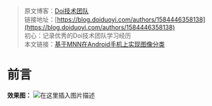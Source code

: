> 原文博客：[Doi技术团队](http://blog.doiduoyi.com)<br/>
> 链接地址：[https://blog.doiduoyi.com/authors/1584446358138](https://blog.doiduoyi.com/authors/1584446358138)<br/>
> 初心：记录优秀的Doi技术团队学习经历<br/>
>本文链接：[基于MNN在Android手机上实现图像分类](https://blog.doiduoyi.com/articles/1599314168812.html)<br/>

# 前言

[comment]: <> (/*)

[comment]: <> (MNN是一个轻量级的深度神经网络推理引擎，在端侧加载深度神经网络模型进行推理预测。目前，MNN已经在阿里巴巴的手机淘宝、手机天猫、优酷等20多个App中使用，覆盖直播、短视频、搜索推荐、商品图像搜索、互动营销、权益发放、安全风控等场景。此外，IoT等场景下也有若干应用。)

[comment]: <> (下面就介绍如何使用MNN在Android设备上实现图像分类。)


[comment]: <> (# 编译库和转换模型)

[comment]: <> (## 编译MNN的Android动态库)

[comment]: <> (1. 在 `https://developer.android.com/ndk/downloads/`下载安装NDK，建议使用最新稳定版本)

[comment]: <> (2. 在 .bashrc 或者 .bash_profile 中设置 NDK 环境变量，例如：`export ANDROID_NDK=/Users/username/path/to/android-ndk-r14b`)

[comment]: <> (3. `cd /path/to/MNN`)

[comment]: <> (4. `./schema/generate.sh`)

[comment]: <> (5. `cd project/android`)

[comment]: <> (6. 编译armv7动态库：`mkdir build_32 && cd build_32 && ../build_32.sh`)

[comment]: <> (7. 编译armv8动态库：`mkdir build_64 && cd build_64 && ../build_64.sh`)

[comment]: <> (## 模型转换)

[comment]: <> (执行下面命令，得到模型转换工具 `MNNConvert`。)

[comment]: <> (```bash)

[comment]: <> (cd MNN/)

[comment]: <> (./schema/generate.sh)

[comment]: <> (mkdir build)

[comment]: <> (cd build)

[comment]: <> (cmake .. -DMNN_BUILD_CONVERTER=true && make -j4)

[comment]: <> (```)

[comment]: <> (通过以下命令可以把其他框架的模型转换为MNN模型。)

[comment]: <> (**TensorFlow -> MNN**)

[comment]: <> (把Tensorflow的冻结图模型转换为MNN模型，bizCode指定标记码，这个随便吧。如果冻结图转换不成功，可以使用下面的Tensorflow Lite模型，这个通常会成功。)

[comment]: <> (```bash)

[comment]: <> (./MNNConvert -f TF --modelFile XXX.pb --MNNModel XXX.mnn --bizCode biz)

[comment]: <> (```)

[comment]: <> (**TensorFlow Lite -> MNN**)

[comment]: <> (把Tensorflow Lite的模型转换为MNN模型，bizCode指定标记码。)

[comment]: <> (```bash)

[comment]: <> (./MNNConvert -f TFLITE --modelFile XXX.tflite --MNNModel XXX.mnn --bizCode biz)

[comment]: <> (```)

[comment]: <> (**Caffe -> MNN**)

[comment]: <> (把Caffe的模型转换为MNN模型，bizCode指定标记码。)

[comment]: <> (```bash)

[comment]: <> (./MNNConvert -f CAFFE --modelFile XXX.caffemodel --prototxt XXX.prototxt --MNNModel XXX.mnn --bizCode biz)

[comment]: <> (```)

[comment]: <> (**ONNX -> MNN**)

[comment]: <> (把ONNX 的模型转换为MNN模型，bizCode指定标记码。)

[comment]: <> (```bash)

[comment]: <> (./MNNConvert -f ONNX --modelFile XXX.onnx --MNNModel XXX.mnn --bizCode biz)

[comment]: <> (```)

[comment]: <> (# Android应用开发)

[comment]: <> (把生成的C++的头文件放在 `app/include/MNN/`目录下，把生成的动态库文件放在 `app/src/main/jniLibs/`目录下，在 `app/src/main/cpp/`目录下编写JNI的C++代码，`com.yeyupiaoling.mnnclassification.mnn`包下放JNI的java代码和MNN的相关工具类，将转换的模型放在`assets`目录下。)

[comment]: <> (## MNN工具)

[comment]: <> (编写一个[MNNClassification.java]&#40;https://github.com/yeyupiaoling/ClassificationForAndroid/blob/master/MNNClassification/app/src/main/java/com/yeyupiaoling/mnnclassification/mnn/MNNClassification.java&#41;工具类，关于MNN的操作都在这里完成，如加载模型、预测。在构造方法中，通过参数传递的模型路径加载模型，在加载模型的时候配置预测信息，例如是否使用CPU或者GPU，同时获取网络的输入输出层。同时MNN还提供了很多的图像预处理工具，对图像的预处理非常简单。要注意的是图像的均值 `dataConfig.mean`和标准差 `dataConfig.normal`，还有图片的输入通道顺序 `dataConfig.dest`，因为在训练的时候图像预处理可能不一样的，有些读者出现在电脑上准确率很高，但在手机上准确率很低，多数情况下就是这个图像预处理做得不对。)

[comment]: <> (```java)

[comment]: <> (public MNNClassification&#40;String modelPath&#41; throws Exception {)

[comment]: <> (    dataConfig = new MNNImageProcess.Config&#40;&#41;;)

[comment]: <> (    dataConfig.mean = new float[]{128.0f, 128.0f, 128.0f};)

[comment]: <> (    dataConfig.normal = new float[]{0.0078125f, 0.0078125f, 0.0078125f};)

[comment]: <> (    dataConfig.dest = MNNImageProcess.Format.RGB;)

[comment]: <> (    imgData = new Matrix&#40;&#41;;)

[comment]: <> (    File file = new File&#40;modelPath&#41;;)

[comment]: <> (    if &#40;!file.exists&#40;&#41;&#41; {)

[comment]: <> (        throw new Exception&#40;"model file is not exists!"&#41;;)

[comment]: <> (    })

[comment]: <> (    try {)

[comment]: <> (        mNetInstance = MNNNetInstance.createFromFile&#40;modelPath&#41;;)

[comment]: <> (        MNNNetInstance.Config config = new MNNNetInstance.Config&#40;&#41;;)

[comment]: <> (        config.numThread = NUM_THREADS;)

[comment]: <> (        config.forwardType = MNNForwardType.FORWARD_CPU.type;)

[comment]: <> (        mSession = mNetInstance.createSession&#40;config&#41;;)

[comment]: <> (        mInputTensor = mSession.getInput&#40;null&#41;;)

[comment]: <> (    } catch &#40;Exception e&#41; {)

[comment]: <> (        e.printStackTrace&#40;&#41;;)

[comment]: <> (        throw new Exception&#40;"load model fail!"&#41;;)

[comment]: <> (    })

[comment]: <> (})

[comment]: <> (```)

[comment]: <> (为了兼容图片路径和Bitmap格式的图片预测，这里创建了两个重载方法，它们都是通过调用 `predict&#40;&#41;`)

[comment]: <> (```java)

[comment]: <> (public int predictImage&#40;String image_path&#41; throws Exception {)

[comment]: <> (    if &#40;!new File&#40;image_path&#41;.exists&#40;&#41;&#41; {)

[comment]: <> (        throw new Exception&#40;"image file is not exists!"&#41;;)

[comment]: <> (    })

[comment]: <> (    FileInputStream fis = new FileInputStream&#40;image_path&#41;;)

[comment]: <> (    Bitmap bitmap = BitmapFactory.decodeStream&#40;fis&#41;;)

[comment]: <> (    int result = predictImage&#40;bitmap&#41;;)

[comment]: <> (    if &#40;bitmap.isRecycled&#40;&#41;&#41; {)

[comment]: <> (        bitmap.recycle&#40;&#41;;)

[comment]: <> (    })

[comment]: <> (    return result;)

[comment]: <> (})

[comment]: <> (public int predictImage&#40;Bitmap bitmap&#41; throws Exception {)

[comment]: <> (    return predict&#40;bitmap&#41;;)

[comment]: <> (})

[comment]: <> (```)

[comment]: <> (这里创建一个获取最大概率值，并把下标返回的方法，其实就是获取概率最大的预测标签。)

[comment]: <> (```java)

[comment]: <> (public static int getMaxResult&#40;float[] result&#41; {)

[comment]: <> (    float probability = 0;)

[comment]: <> (    int r = 0;)

[comment]: <> (    for &#40;int i = 0; i < result.length; i++&#41; {)

[comment]: <> (        if &#40;probability < result[i]&#41; {)

[comment]: <> (            probability = result[i];)

[comment]: <> (            r = i;)

[comment]: <> (        })

[comment]: <> (    })

[comment]: <> (    return r;)

[comment]: <> (})

[comment]: <> (```)

[comment]: <> (这个方法就是MNN执行预测的最后一步，通过执行 `mSession.run&#40;&#41;`对输入的数据进行预测并得到预测结果，通过解析获取到最大的概率的预测标签，并返回。到这里MNN的工具就完成了。)

[comment]: <> (```java)

[comment]: <> (private float[] predict&#40;Bitmap bmp&#41; throws Exception {)

[comment]: <> (    imgData.reset&#40;&#41;;)

[comment]: <> (    imgData.postScale&#40;inputWidth / &#40;float&#41; bmp.getWidth&#40;&#41;, inputHeight / &#40;float&#41; bmp.getHeight&#40;&#41;&#41;;)

[comment]: <> (    imgData.invert&#40;imgData&#41;;)

[comment]: <> (    MNNImageProcess.convertBitmap&#40;bmp, mInputTensor, dataConfig, imgData&#41;;)

[comment]: <> (    try {)

[comment]: <> (        mSession.run&#40;&#41;;)

[comment]: <> (    } catch &#40;Exception e&#41; {)

[comment]: <> (        throw new Exception&#40;"predict image fail! log:" + e&#41;;)

[comment]: <> (    })

[comment]: <> (    MNNNetInstance.Session.Tensor output = mSession.getOutput&#40;null&#41;;)

[comment]: <> (    float[] result = output.getFloatData&#40;&#41;;)

[comment]: <> (    Log.d&#40;TAG, Arrays.toString&#40;result&#41;&#41;;)

[comment]: <> (    int l = getMaxResult&#40;result&#41;;)

[comment]: <> (    return new float[]{l, result[l]};)

[comment]: <> (})

[comment]: <> (```)

[comment]: <> (## 选择图片预测)

[comment]: <> (本教程会有两个页面，一个是选择图片进行预测的页面，另一个是使用相机实时预测并显示预测结果。以下为 `activity_main.xml`的代码，通过按钮选择图片，并在该页面显示图片和预测结果。)

[comment]: <> (```xml)

[comment]: <> (<?xml version="1.0" encoding="utf-8"?>)

[comment]: <> (<RelativeLayout xmlns:android="http://schemas.android.com/apk/res/android")

[comment]: <> (    xmlns:app="http://schemas.android.com/apk/res-auto")

[comment]: <> (    xmlns:tools="http://schemas.android.com/tools")

[comment]: <> (    android:layout_width="match_parent")

[comment]: <> (    android:layout_height="match_parent")

[comment]: <> (    android:orientation="vertical")

[comment]: <> (    tools:context=".MainActivity">)

[comment]: <> (    <ImageView)

[comment]: <> (        android:id="@+id/image_view")

[comment]: <> (        android:layout_width="match_parent")

[comment]: <> (        android:layout_height="400dp" />)

[comment]: <> (    <TextView)

[comment]: <> (        android:id="@+id/result_text")

[comment]: <> (        android:layout_width="match_parent")

[comment]: <> (        android:layout_height="wrap_content")

[comment]: <> (        android:layout_below="@id/image_view")

[comment]: <> (        android:text="识别结果")

[comment]: <> (        android:textSize="16sp" />)


[comment]: <> (    <LinearLayout)

[comment]: <> (        android:layout_width="match_parent")

[comment]: <> (        android:layout_height="wrap_content")

[comment]: <> (        android:layout_alignParentBottom="true")

[comment]: <> (        android:orientation="horizontal">)

[comment]: <> (        <Button)

[comment]: <> (            android:id="@+id/select_img_btn")

[comment]: <> (            android:layout_width="0dp")

[comment]: <> (            android:layout_height="wrap_content")

[comment]: <> (            android:layout_weight="1")

[comment]: <> (            android:text="选择照片" />)


[comment]: <> (        <Button)

[comment]: <> (            android:id="@+id/open_camera")

[comment]: <> (            android:layout_width="0dp")

[comment]: <> (            android:layout_height="wrap_content")

[comment]: <> (            android:layout_weight="1")

[comment]: <> (            android:text="实时预测" />)

[comment]: <> (    </LinearLayout>)

[comment]: <> (</RelativeLayout>)

[comment]: <> (```)

[comment]: <> (在 `MainActivity.java`中，进入到页面我们就要先加载模型，我们是把模型放在Android项目的assets目录的，我们需要把模型复制到一个缓存目录，然后再从缓存目录加载模型，同时还有读取标签名，标签名称按照训练的label顺序存放在assets的 `label_list.txt`，以下为实现代码。)

[comment]: <> (```java)

[comment]: <> (classNames = Utils.ReadListFromFile&#40;getAssets&#40;&#41;, "label_list.txt"&#41;;)

[comment]: <> (String classificationModelPath = getCacheDir&#40;&#41;.getAbsolutePath&#40;&#41; + File.separator + "mobilenet_v2.mnn";)

[comment]: <> (Utils.copyFileFromAsset&#40;MainActivity.this, "mobilenet_v2.mnn", classificationModelPath&#41;;)

[comment]: <> (try {)

[comment]: <> (    mnnClassification = new MNNClassification&#40;classificationModelPath&#41;;)

[comment]: <> (    Toast.makeText&#40;MainActivity.this, "模型加载成功！", Toast.LENGTH_SHORT&#41;.show&#40;&#41;;)

[comment]: <> (} catch &#40;Exception e&#41; {)

[comment]: <> (    Toast.makeText&#40;MainActivity.this, "模型加载失败！", Toast.LENGTH_SHORT&#41;.show&#40;&#41;;)

[comment]: <> (    e.printStackTrace&#40;&#41;;)

[comment]: <> (    finish&#40;&#41;;)

[comment]: <> (})

[comment]: <> (```)

[comment]: <> (添加两个按钮点击事件，可以选择打开相册读取图片进行预测，或者打开另一个Activity进行调用摄像头实时识别。)

[comment]: <> (```java)

[comment]: <> (Button selectImgBtn = findViewById&#40;R.id.select_img_btn&#41;;)

[comment]: <> (Button openCamera = findViewById&#40;R.id.open_camera&#41;;)

[comment]: <> (imageView = findViewById&#40;R.id.image_view&#41;;)

[comment]: <> (textView = findViewById&#40;R.id.result_text&#41;;)

[comment]: <> (selectImgBtn.setOnClickListener&#40;new View.OnClickListener&#40;&#41; {)

[comment]: <> (    @Override)

[comment]: <> (    public void onClick&#40;View v&#41; {)

[comment]: <> (        // 打开相册)

[comment]: <> (        Intent intent = new Intent&#40;Intent.ACTION_PICK&#41;;)

[comment]: <> (        intent.setType&#40;"image/*"&#41;;)

[comment]: <> (        startActivityForResult&#40;intent, 1&#41;;)

[comment]: <> (    })

[comment]: <> (}&#41;;)

[comment]: <> (openCamera.setOnClickListener&#40;new View.OnClickListener&#40;&#41; {)

[comment]: <> (    @Override)

[comment]: <> (    public void onClick&#40;View v&#41; {)

[comment]: <> (        // 打开实时拍摄识别页面)

[comment]: <> (        Intent intent = new Intent&#40;MainActivity.this, CameraActivity.class&#41;;)

[comment]: <> (        startActivity&#40;intent&#41;;)

[comment]: <> (    })

[comment]: <> (}&#41;;)

[comment]: <> (```)

[comment]: <> (当打开相册选择照片之后，回到原来的页面，在下面这个回调方法中获取选择图片的Uri，通过Uri可以获取到图片的绝对路径。如果Android8以上的设备获取不到图片，需要在 `AndroidManifest.xml`配置文件中的 `application`添加 `android:requestLegacyExternalStorage="true"`。拿到图片路径之后，调用 `TFLiteClassificationUtil`类中的 `predictImage&#40;&#41;`方法预测并获取预测值，在页面上显示预测的标签、对应标签的名称、概率值和预测时间。)

[comment]: <> (```java)

[comment]: <> (@Override)

[comment]: <> (protected void onActivityResult&#40;int requestCode, int resultCode, @Nullable Intent data&#41; {)

[comment]: <> (    super.onActivityResult&#40;requestCode, resultCode, data&#41;;)

[comment]: <> (    String image_path;)

[comment]: <> (    if &#40;resultCode == Activity.RESULT_OK&#41; {)

[comment]: <> (        if &#40;requestCode == 1&#41; {)

[comment]: <> (            if &#40;data == null&#41; {)

[comment]: <> (                Log.w&#40;"onActivityResult", "user photo data is null"&#41;;)

[comment]: <> (                return;)

[comment]: <> (            })

[comment]: <> (            Uri image_uri = data.getData&#40;&#41;;)

[comment]: <> (            image_path = getPathFromURI&#40;MainActivity.this, image_uri&#41;;)

[comment]: <> (            try {)

[comment]: <> (                // 预测图像)

[comment]: <> (                FileInputStream fis = new FileInputStream&#40;image_path&#41;;)

[comment]: <> (                imageView.setImageBitmap&#40;BitmapFactory.decodeStream&#40;fis&#41;&#41;;)

[comment]: <> (                long start = System.currentTimeMillis&#40;&#41;;)

[comment]: <> (                float[] result = mnnClassification.predictImage&#40;image_path&#41;;)

[comment]: <> (                long end = System.currentTimeMillis&#40;&#41;;)

[comment]: <> (                String show_text = "预测结果标签：" + &#40;int&#41; result[0] +)

[comment]: <> (                        "\n名称：" +  classNames[&#40;int&#41; result[0]] +)

[comment]: <> (                        "\n概率：" + result[1] +)

[comment]: <> (                        "\n时间：" + &#40;end - start&#41; + "ms";)

[comment]: <> (                textView.setText&#40;show_text&#41;;)

[comment]: <> (            } catch &#40;Exception e&#41; {)

[comment]: <> (                e.printStackTrace&#40;&#41;;)

[comment]: <> (            })

[comment]: <> (        })

[comment]: <> (    })

[comment]: <> (})

[comment]: <> (```)

[comment]: <> (上面获取的Uri可以通过下面这个方法把Url转换成绝对路径。)

[comment]: <> (```java)

[comment]: <> (// get photo from Uri)

[comment]: <> (public static String getPathFromURI&#40;Context context, Uri uri&#41; {)

[comment]: <> (    String result;)

[comment]: <> (    Cursor cursor = context.getContentResolver&#40;&#41;.query&#40;uri, null, null, null, null&#41;;)

[comment]: <> (    if &#40;cursor == null&#41; {)

[comment]: <> (        result = uri.getPath&#40;&#41;;)

[comment]: <> (    } else {)

[comment]: <> (        cursor.moveToFirst&#40;&#41;;)

[comment]: <> (        int idx = cursor.getColumnIndex&#40;MediaStore.Images.ImageColumns.DATA&#41;;)

[comment]: <> (        result = cursor.getString&#40;idx&#41;;)

[comment]: <> (        cursor.close&#40;&#41;;)

[comment]: <> (    })

[comment]: <> (    return result;)

[comment]: <> (})

[comment]: <> (```)

[comment]: <> (## 摄像头实时预测)

[comment]: <> (在调用相机实时预测我就不再介绍了，原理都差不多，具体可以查看[https://github.com/yeyupiaoling/ClassificationForAndroid/tree/master/TFLiteClassification]&#40;https://github.com/yeyupiaoling/ClassificationForAndroid/tree/master/TFLiteClassification&#41;中的源代码。核心代码如下，创建一个子线程，子线程中不断从摄像头预览的 `AutoFitTextureView`上获取图像，并执行预测，并在页面上显示预测的标签、对应标签的名称、概率值和预测时间。每一次预测完成之后都立即获取图片继续预测，只要预测速度够快，就可以看成实时预测。)

[comment]: <> (```java)

[comment]: <> (private Runnable periodicClassify =)

[comment]: <> (        new Runnable&#40;&#41; {)

[comment]: <> (            @Override)

[comment]: <> (            public void run&#40;&#41; {)

[comment]: <> (                synchronized &#40;lock&#41; {)

[comment]: <> (                    if &#40;runClassifier&#41; {)

[comment]: <> (                        // 开始预测前要判断相机是否已经准备好)

[comment]: <> (                        if &#40;getApplicationContext&#40;&#41; != null && mCameraDevice != null && mnnClassification != null&#41; {)

[comment]: <> (                            predict&#40;&#41;;)

[comment]: <> (                        })

[comment]: <> (                    })

[comment]: <> (                })

[comment]: <> (                if &#40;mInferThread != null && mInferHandler != null && mCaptureHandler != null && mCaptureThread != null&#41; {)

[comment]: <> (                    mInferHandler.post&#40;periodicClassify&#41;;)

[comment]: <> (                })

[comment]: <> (            })

[comment]: <> (        };)

[comment]: <> (// 预测相机捕获的图像)

[comment]: <> (private void predict&#40;&#41; {)

[comment]: <> (    // 获取相机捕获的图像)

[comment]: <> (    Bitmap bitmap = mTextureView.getBitmap&#40;&#41;;)

[comment]: <> (    try {)

[comment]: <> (        // 预测图像)

[comment]: <> (        long start = System.currentTimeMillis&#40;&#41;;)

[comment]: <> (        float[] result = mnnClassification.predictImage&#40;bitmap&#41;;)

[comment]: <> (        long end = System.currentTimeMillis&#40;&#41;;)

[comment]: <> (        String show_text = "预测结果标签：" + &#40;int&#41; result[0] +)

[comment]: <> (                "\n名称：" +  classNames[&#40;int&#41; result[0]] +)

[comment]: <> (                "\n概率：" + result[1] +)

[comment]: <> (                "\n时间：" + &#40;end - start&#41; + "ms";)

[comment]: <> (        textView.setText&#40;show_text&#41;;)

[comment]: <> (    } catch &#40;Exception e&#41; {)

[comment]: <> (        e.printStackTrace&#40;&#41;;)

[comment]: <> (    })

[comment]: <> (})

[comment]: <> (```)

[comment]: <> (本项目中使用的了读取图片的权限和打开相机的权限，所以不要忘记在 `AndroidManifest.xml`添加以下权限申请。)

[comment]: <> (```bash)

[comment]: <> (<uses-permission android:name="android.permission.CAMERA"/>)

[comment]: <> (<uses-permission android:name="android.permission.READ_EXTERNAL_STORAGE"/>)

[comment]: <> (<uses-permission android:name="android.permission.WRITE_EXTERNAL_STORAGE"/>)

[comment]: <> (```)

[comment]: <> (如果是Android 6 以上的设备还要动态申请权限。)

[comment]: <> (```java)

[comment]: <> (    // check had permission)

[comment]: <> (    private boolean hasPermission&#40;&#41; {)

[comment]: <> (        if &#40;Build.VERSION.SDK_INT >= Build.VERSION_CODES.M&#41; {)

[comment]: <> (            return checkSelfPermission&#40;Manifest.permission.CAMERA&#41; == PackageManager.PERMISSION_GRANTED &&)

[comment]: <> (                    checkSelfPermission&#40;Manifest.permission.READ_EXTERNAL_STORAGE&#41; == PackageManager.PERMISSION_GRANTED &&)

[comment]: <> (                    checkSelfPermission&#40;Manifest.permission.WRITE_EXTERNAL_STORAGE&#41; == PackageManager.PERMISSION_GRANTED;)

[comment]: <> (        } else {)

[comment]: <> (            return true;)

[comment]: <> (        })

[comment]: <> (    })

[comment]: <> (    // request permission)

[comment]: <> (    private void requestPermission&#40;&#41; {)

[comment]: <> (        if &#40;Build.VERSION.SDK_INT >= Build.VERSION_CODES.M&#41; {)

[comment]: <> (            requestPermissions&#40;new String[]{Manifest.permission.CAMERA,)

[comment]: <> (                    Manifest.permission.READ_EXTERNAL_STORAGE,)

[comment]: <> (                    Manifest.permission.WRITE_EXTERNAL_STORAGE}, 1&#41;;)

[comment]: <> (        })

[comment]: <> (    })

[comment]: <> (```)

[comment]: <> (*/)
**效果图：**
![在这里插入图片描述](https://s1.ax1x.com/2020/09/05/wVLG6g.jpg)
